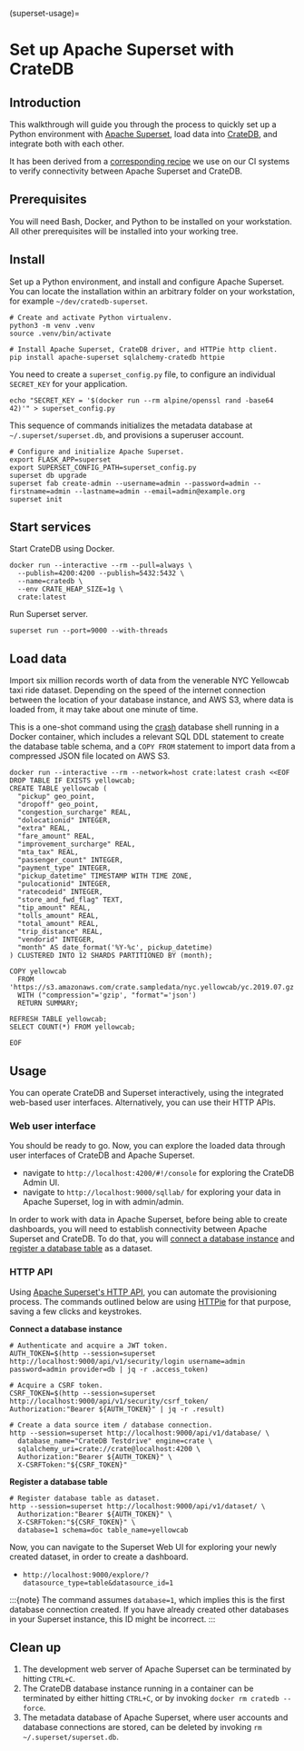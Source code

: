(superset-usage)=
# Set up Apache Superset with CrateDB

## Introduction
This walkthrough will guide you through the process to quickly set up a Python environment with [Apache Superset](https://superset.apache.org/), load data into [CrateDB](https://cratedb.com/product), and integrate both with each other.

It has been derived from a [corresponding recipe](https://github.com/crate/cratedb-examples/tree/main/application/apache-superset) we use on our CI systems to verify connectivity between Apache Superset and CrateDB.

## Prerequisites
You will need Bash, Docker, and Python to be installed on your workstation. All other prerequisites will be installed into your working tree.

## Install

Set up a Python environment, and install and configure Apache Superset. You can locate the installation within an arbitrary folder on your workstation, for example `~/dev/cratedb-superset`.
```shell
# Create and activate Python virtualenv.
python3 -m venv .venv
source .venv/bin/activate

# Install Apache Superset, CrateDB driver, and HTTPie http client.
pip install apache-superset sqlalchemy-cratedb httpie
```

You need to create a `superset_config.py` file, to configure an individual `SECRET_KEY` for your application.
```shell
echo "SECRET_KEY = '$(docker run --rm alpine/openssl rand -base64 42)'" > superset_config.py
```

This sequence of commands initializes the metadata database at `~/.superset/superset.db`, and provisions a superuser account.
```shell
# Configure and initialize Apache Superset.
export FLASK_APP=superset
export SUPERSET_CONFIG_PATH=superset_config.py
superset db upgrade
superset fab create-admin --username=admin --password=admin --firstname=admin --lastname=admin --email=admin@example.org
superset init
```

## Start services

Start CrateDB using Docker.
```shell
docker run --interactive --rm --pull=always \
  --publish=4200:4200 --publish=5432:5432 \
  --name=cratedb \
  --env CRATE_HEAP_SIZE=1g \
  crate:latest
```

Run Superset server.
```shell
superset run --port=9000 --with-threads
```


## Load data
Import six million records worth of data from the venerable NYC Yellowcab taxi ride dataset. Depending on the speed of the internet connection between the location of your database instance, and AWS S3, where data is loaded from, it may take about one minute of time.

This is a one-shot command using the [crash](https://cratedb.com/docs/crate/crash/) database shell running in a Docker container, which includes a relevant SQL DDL statement to create the database table schema, and a `COPY FROM` statement to import data from a compressed JSON file located on AWS S3.
```shell
docker run --interactive --rm --network=host crate:latest crash <<EOF
DROP TABLE IF EXISTS yellowcab;
CREATE TABLE yellowcab (
  "pickup" geo_point,
  "dropoff" geo_point,
  "congestion_surcharge" REAL,
  "dolocationid" INTEGER,
  "extra" REAL,
  "fare_amount" REAL,
  "improvement_surcharge" REAL,
  "mta_tax" REAL,
  "passenger_count" INTEGER,
  "payment_type" INTEGER,
  "pickup_datetime" TIMESTAMP WITH TIME ZONE,
  "pulocationid" INTEGER,
  "ratecodeid" INTEGER,
  "store_and_fwd_flag" TEXT,
  "tip_amount" REAL,
  "tolls_amount" REAL,
  "total_amount" REAL,
  "trip_distance" REAL,
  "vendorid" INTEGER,
  "month" AS date_format('%Y-%c', pickup_datetime)
) CLUSTERED INTO 12 SHARDS PARTITIONED BY (month);

COPY yellowcab 
  FROM 'https://s3.amazonaws.com/crate.sampledata/nyc.yellowcab/yc.2019.07.gz' 
  WITH ("compression"='gzip', "format"='json')
  RETURN SUMMARY;

REFRESH TABLE yellowcab;
SELECT COUNT(*) FROM yellowcab;

EOF
```


## Usage

You can operate CrateDB and Superset interactively, using the integrated web-based user interfaces. Alternatively, you can use their HTTP APIs.

### Web user interface
You should be ready to go. Now, you can explore the loaded data through user interfaces of CrateDB and Apache Superset.

- navigate to `http://localhost:4200/#!/console` for exploring the CrateDB Admin UI.
- navigate to `http://localhost:9000/sqllab/` for exploring your data in Apache Superset, log in with admin/admin.

In order to work with data in Apache Superset, before being able to create dashboards, you will need to establish connectivity between Apache Superset and CrateDB. To do that, you will [connect a database instance](https://superset.apache.org/docs/databases/db-connection-ui/) and [register a database table](https://superset.apache.org/docs/creating-charts-dashboards/creating-your-first-dashboard/#registering-a-new-table) as a dataset.


### HTTP API
Using [Apache Superset's HTTP API](https://superset.apache.org/docs/api), you can automate the provisioning process. The commands outlined below are using [HTTPie](https://httpie.io/docs/cli) for that purpose, saving a few clicks and keystrokes.

**Connect a database instance**
```shell
# Authenticate and acquire a JWT token.
AUTH_TOKEN=$(http --session=superset http://localhost:9000/api/v1/security/login username=admin password=admin provider=db | jq -r .access_token)

# Acquire a CSRF token.
CSRF_TOKEN=$(http --session=superset http://localhost:9000/api/v1/security/csrf_token/ Authorization:"Bearer ${AUTH_TOKEN}" | jq -r .result)

# Create a data source item / database connection.
http --session=superset http://localhost:9000/api/v1/database/ \
  database_name="CrateDB Testdrive" engine=crate \
  sqlalchemy_uri=crate://crate@localhost:4200 \
  Authorization:"Bearer ${AUTH_TOKEN}" \
  X-CSRFToken:"${CSRF_TOKEN}"
```

**Register a database table**
```shell
# Register database table as dataset.
http --session=superset http://localhost:9000/api/v1/dataset/ \
  Authorization:"Bearer ${AUTH_TOKEN}" \
  X-CSRFToken:"${CSRF_TOKEN}" \
  database=1 schema=doc table_name=yellowcab
```

Now, you can navigate to the Superset Web UI for exploring your newly created dataset, in order to create a dashboard.

- `http://localhost:9000/explore/?datasource_type=table&datasource_id=1` 

:::{note}
The command assumes `database=1`, which implies this is the first database
connection created. If you have already created other databases in your
Superset instance, this ID might be incorrect.
:::

## Clean up
1. The development web server of Apache Superset can be terminated by hitting `CTRL+C`.
2. The CrateDB database instance running in a container can be terminated by either hitting `CTRL+C`, or by invoking `docker rm cratedb --force`.
3. The metadata database of Apache Superset, where user accounts and database connections are stored, can be deleted by invoking `rm ~/.superset/superset.db`.
